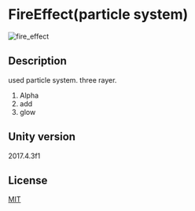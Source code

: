 # FireEffect(particle system)
![fire_effect](https://github.com/en9am/sketch/blob/master/unity/effect_fire/demo.gif "fire_effect")

## Description
used particle system. three rayer.
1. Alpha
2. add
3. glow

## Unity version
2017.4.3f1



## License
[MIT](LICENSE)